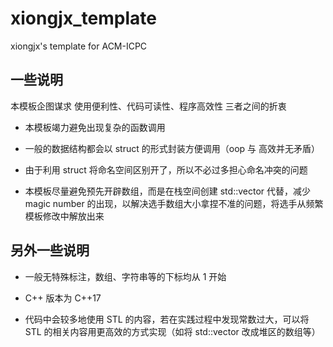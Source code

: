 # xiongjx_template
xiongjx's template for ACM-ICPC


## 一些说明

本模板企图谋求 使用便利性、代码可读性、程序高效性 三者之间的折衷

- 本模板竭力避免出现复杂的函数调用

- 一般的数据结构都会以 struct 的形式封装方便调用（oop 与 高效并无矛盾）

- 由于利用 struct 将命名空间区别开了，所以不必过多担心命名冲突的问题

- 本模板尽量避免预先开辟数组，而是在栈空间创建 std::vector 代替，减少 magic number 的出现，以解决选手数组大小拿捏不准的问题，将选手从频繁模板修改中解放出来

## 另外一些说明

- 一般无特殊标注，数组、字符串等的下标均从 1 开始

- C++ 版本为 C++17

- 代码中会较多地使用 STL 的内容，若在实践过程中发现常数过大，可以将 STL 的相关内容用更高效的方式实现（如将 std::vector 改成堆区的数组等）

